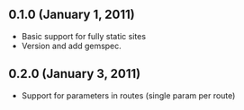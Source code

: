 ## 0.1.0 (January 1, 2011)

* Basic support for fully static sites
* Version and add gemspec.

## 0.2.0 (January 3, 2011)

* Support for parameters in routes (single param per route)